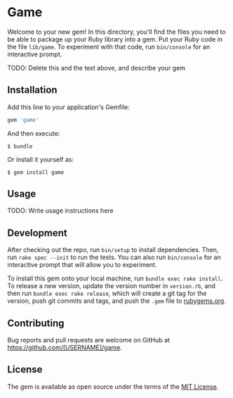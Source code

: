 # Game

Welcome to your new gem! In this directory, you'll find the files you need to be able to package up your Ruby library into a gem. Put your Ruby code in the file `lib/game`. To experiment with that code, run `bin/console` for an interactive prompt.

TODO: Delete this and the text above, and describe your gem

## Installation

Add this line to your application's Gemfile:

```ruby
gem 'game'
```

And then execute:

    $ bundle

Or install it yourself as:

    $ gem install game

## Usage

TODO: Write usage instructions here

## Development

After checking out the repo, run `bin/setup` to install dependencies. Then, run `rake spec --init` to run the tests. You can also run `bin/console` for an interactive prompt that will allow you to experiment.

To install this gem onto your local machine, run `bundle exec rake install`. To release a new version, update the version number in `version.rb`, and then run `bundle exec rake release`, which will create a git tag for the version, push git commits and tags, and push the `.gem` file to [rubygems.org](https://rubygems.org).

## Contributing

Bug reports and pull requests are welcome on GitHub at https://github.com/[USERNAME]/game.


## License

The gem is available as open source under the terms of the [MIT License](http://opensource.org/licenses/MIT).

